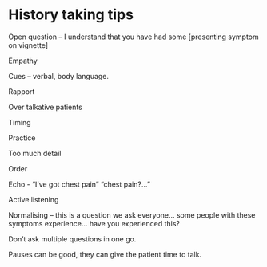 # History taking tips

Open question – I understand that you have had some [presenting symptom on vignette] 

Empathy

Cues – verbal, body language.

Rapport

Over talkative patients

Timing

Practice

Too much detail

Order

Echo - “I’ve got chest pain” “chest pain?...”

Active listening

Normalising – this is a question we ask everyone… some people with these symptoms experience… have you experienced this?

Don’t ask multiple questions in one go.

Pauses can be good, they can give the patient time to talk.
